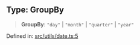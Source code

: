 
## Type: GroupBy

> **GroupBy**: `"day"` \| `"month"` \| `"quarter"` \| `"year"`

Defined in: [src/utils/date.ts:5](https://github.com/centrifuge/sdk/blob/20843ed5c656c598907fcc377c378e170894e8e0/src/utils/date.ts#L5)
